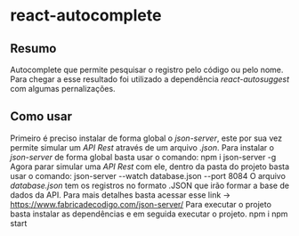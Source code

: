 # react-autocomplete

## Resumo
Autocomplete que permite pesquisar o registro pelo código ou pelo nome. Para chegar a esse resultado foi utilizado a dependência *react-autosuggest* com algumas pernalizações.

## Como usar 

Primeiro é preciso instalar de forma global o *json-server*, este por sua vez permite simular um *API Rest* através de um arquivo *.json*. Para instalar o *json-server* de forma global basta usar o comando:
  npm i json-server -g
Agora parar simular uma *API Rest* com ele, dentro da pasta do projeto basta usar o comando: 
  json-server --watch database.json --port 8084
O arquivo *database.json* tem os registros no formato .JSON que irão formar a base de dados da API. Para mais detalhes basta acessar esse link -> https://www.fabricadecodigo.com/json-server/
Para executar o projeto basta instalar as dependências e em seguida executar o projeto.
  npm i
  npm start
